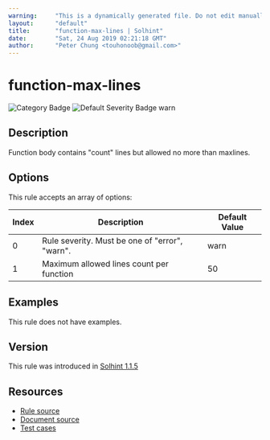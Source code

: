 ```yaml
---
warning:     "This is a dynamically generated file. Do not edit manually."
layout:      "default"
title:       "function-max-lines | Solhint"
date:        "Sat, 24 Aug 2019 02:21:18 GMT"
author:      "Peter Chung <touhonoob@gmail.com>"
---
```


# function-max-lines
![Category Badge](https://img.shields.io/badge/-Best%20Practise%20Rules-informational)
![Default Severity Badge warn](https://img.shields.io/badge/Default%20Severity-warn-yellow)

## Description
Function body contains "count" lines but allowed no more than maxlines.

## Options
This rule accepts an array of options:

| Index | Description                                    | Default Value |
| ----- | ---------------------------------------------- | ------------- |
| 0     | Rule severity. Must be one of "error", "warn". | warn          |
| 1     | Maximum allowed lines count per function       | 50            |


## Examples
This rule does not have examples.

## Version
This rule was introduced in [Solhint 1.1.5](https://github.com/protofire/solhint/tree/v1.1.5)

## Resources
- [Rule source](https://github.com/protofire/solhint/tree/master/lib/rules/best-practises/function-max-lines.js)
- [Document source](https://github.com/protofire/solhint/tree/master/docs/rules/best-practises/function-max-lines.md)
- [Test cases](https://github.com/protofire/solhint/tree/master/test/rules/best-practises/function-max-lines.js)
